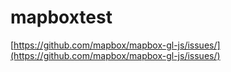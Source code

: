 # mapboxtest

[https://github.com/mapbox/mapbox-gl-js/issues/](https://github.com/mapbox/mapbox-gl-js/issues/)